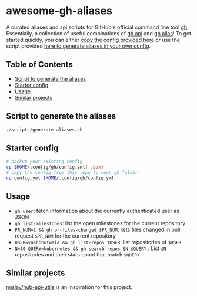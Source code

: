 <!-- omit in toc -->
# awesome-gh-aliases

A curated aliases and api scripts for GitHub's official command line tool [gh](https://github.com/cli/cli).  Essentially, a collection of useful combinations of [gh api](https://cli.github.com/manual/gh_api) and [gh alias](https://cli.github.com/manual/gh_alias)!  To get started quickly, you can either [copy the config provided here](#starter-config) or use the script provided [here to generate aliases in your own config](#script-to-generate-the-aliases).

<!-- omit in toc -->
## Table of Contents

- [Script to generate the aliases](#script-to-generate-the-aliases)
- [Starter config](#starter-config)
- [Usage](#usage)
- [Similar projects](#similar-projects)

## Script to generate the aliases

```bash
./scripts/generate-aliases.sh
```

## Starter config

```bash
# backup your existing config
cp $HOME/.config/gh/config.yml{,.bak}
# copy the config from this repo to your gh folder
cp config.yml $HOME/.config/gh/config.yml
```

## Usage

- `gh user`: fetch information about the currently authenticated user as JSON
- `gh list-milestones`: list the open milestones for the current repository
- `PR_NUM=1 && gh pr-files-changed $PR_NUM`: lists files changed in pull request `$PR_NUM` for the current repository
- `USER=yashbhutwala && gh list-repos $USER`: list repositories of `$USER`
- `N=10 QUERY=kubernetes && gh search-repos $N $QUERY` : List `$N` repositories and their stars count that match `$QUERY`

## Similar projects

[mislav/hub-api-utils](https://github.com/mislav/hub-api-utils) is an inspiration for this project.
